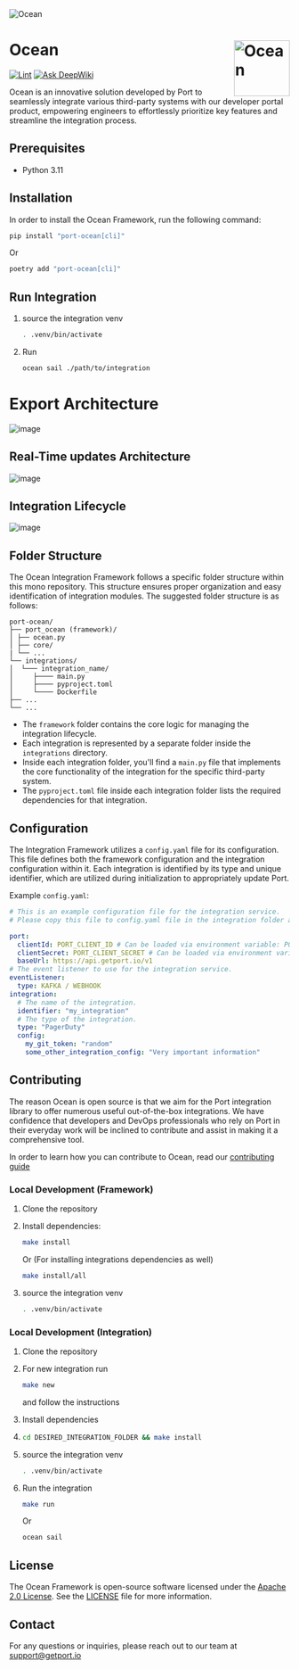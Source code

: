 <img src="./assets/Thumbnail.png" alt="Ocean">

# Ocean <img src="./assets/OceanSymbol.svg" alt="Ocean" width="100" height="100" align="right">

[![Lint](https://github.com/port-labs/Port-Ocean/actions/workflows/lint.yml/badge.svg)](https://github.com/port-labs/port-ocean/actions/workflows/lint.yml)
[![Ask DeepWiki](https://deepwiki.com/badge.svg)](https://deepwiki.com/port-labs/ocean)

Ocean is an innovative solution developed by Port to seamlessly integrate various third-party systems with our developer portal product,
empowering engineers to effortlessly prioritize key features and streamline the integration process.

## Prerequisites

- Python 3.11

## Installation

In order to install the Ocean Framework, run the following command:

```bash
pip install "port-ocean[cli]"
```

Or

```bash
poetry add "port-ocean[cli]"
```

## Run Integration

1. source the integration venv

   ```bash
   . .venv/bin/activate
   ```

2. Run

   ```bash
   ocean sail ./path/to/integration
   ```

# Export Architecture

![image](./assets/ExportArchitecture.svg)

## Real-Time updates Architecture

![image](./assets/RealTimeUpdatesArchitecture.svg)

## Integration Lifecycle

![image](./assets/LifecycleOfIntegration.svg)

## Folder Structure

The Ocean Integration Framework follows a specific folder structure within this mono repository. This structure ensures proper organization and easy identification of integration modules. The suggested folder structure is as follows:

```
port-ocean/
├── port_ocean (framework)/
│ ├── ocean.py
│ ├── core/
| └── ...
└── integrations/
│  └─── integration_name/
│     ├──── main.py
│     ├──── pyproject.toml
│     └──── Dockerfile
├── ...
└── ...
```

- The `framework` folder contains the core logic for managing the integration lifecycle.
- Each integration is represented by a separate folder inside the `integrations` directory.
- Inside each integration folder, you'll find a `main.py` file that implements the core functionality of the integration for the specific third-party system.
- The `pyproject.toml` file inside each integration folder lists the required dependencies for that integration.

## Configuration

The Integration Framework utilizes a `config.yaml` file for its configuration. This file defines both the framework configuration and the integration configuration within it. Each integration is identified by its type and unique identifier, which are utilized during initialization to appropriately update Port.

Example `config.yaml`:

```yaml
# This is an example configuration file for the integration service.
# Please copy this file to config.yaml file in the integration folder and edit it to your needs.

port:
  clientId: PORT_CLIENT_ID # Can be loaded via environment variable: PORT_CLIENT_ID
  clientSecret: PORT_CLIENT_SECRET # Can be loaded via environment variable: PORT_CLIENT_SECRET
  baseUrl: https://api.getport.io/v1
# The event listener to use for the integration service.
eventListener:
  type: KAFKA / WEBHOOK
integration:
  # The name of the integration.
  identifier: "my_integration"
  # The type of the integration.
  type: "PagerDuty"
  config:
    my_git_token: "random"
    some_other_integration_config: "Very important information"
```

## Contributing

The reason Ocean is open source is that we aim for the Port integration library to offer numerous useful out-of-the-box integrations. We have confidence that developers and DevOps professionals who rely on Port in their everyday work will be inclined to contribute and assist in making it a comprehensive tool.

In order to learn how you can contribute to Ocean, read our [contributing guide](./CONTRIBUTING.md)

### Local Development (Framework)

1. Clone the repository

2. Install dependencies:

   ```bash
   make install
   ```

   Or (For installing integrations dependencies as well)

   ```bash
   make install/all
   ```

3. source the integration venv

   ```bash
   . .venv/bin/activate
   ```

### Local Development (Integration)

1. Clone the repository

2. For new integration run

   ```bash
   make new
   ```

   and follow the instructions

3. Install dependencies

4. ```bash
   cd DESIRED_INTEGRATION_FOLDER && make install
   ```

5. source the integration venv

   ```bash
   . .venv/bin/activate
   ```

6. Run the integration

   ```bash
   make run
   ```

   Or

   ```bash
   ocean sail
   ```

## License

The Ocean Framework is open-source software licensed under the [Apache 2.0 License](https://www.apache.org/licenses/LICENSE-2.0). See the [LICENSE](./LICENSE) file for more information.

## Contact

For any questions or inquiries, please reach out to our team at support@getport.io
